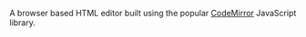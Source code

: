 A browser based HTML editor built using the popular [CodeMirror](https://codemirror.net) JavaScript library.
